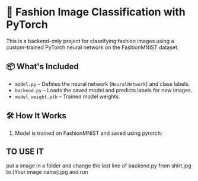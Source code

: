 # 🧠 Fashion Image Classification with PyTorch

This is a backend-only project for classifying fashion images using a custom-trained PyTorch neural network on the FashionMNIST dataset.

## 📦 What's Included

- `model.py` – Defines the neural network (`NeuralNetwork`) and class labels.
- `backend.py` – Loads the saved model and predicts labels for new images.
- `model_weight.pth` – Trained model weights.

## 🛠 How It Works

1. Model is trained on FashionMNIST and saved using pytorch:

## TO USE IT
put a image in a folder and change the last line of backend.py from shirt.jpg to [Your image name].jpg and run 
